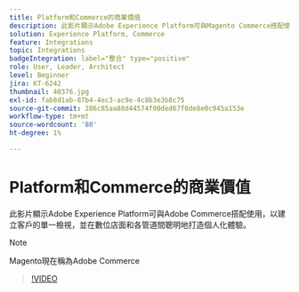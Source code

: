 ```yaml
---
title: Platform和Commerce的商業價值
description: 此影片顯示Adobe Experience Platform可與Magento Commerce搭配使用，以建立客戶的單一檢視，並在數位店面和各管道間聰明地打造個人化體驗。
solution: Experience Platform, Commerce
feature: Integrations
topic: Integrations
badgeIntegration: label="整合" type="positive"
role: User, Leader, Architect
level: Beginner
jira: KT-6242
thumbnail: 40376.jpg
exl-id: fab8d1ab-87b4-4ec3-ac9e-4c8b3e3b8c75
source-git-commit: 286c85aa88d44574f00ded67f0de8e0c945a153e
workflow-type: tm+mt
source-wordcount: '80'
ht-degree: 1%

---
```


# Platform和Commerce的商業價值

此影片顯示Adobe Experience Platform可與Adobe Commerce搭配使用，以建立客戶的單一檢視，並在數位店面和各管道間聰明地打造個人化體驗。

>[!NOTE]
>
> Magento現在稱為Adobe Commerce

>[!VIDEO](https://video.tv.adobe.com/v/40376?learn=on&enablevpops)

